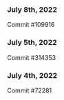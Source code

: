 ### July 8th, 2022

Commit #109916

### July 5th, 2022

Commit #314353


### July 4th, 2022

Commit #72281
